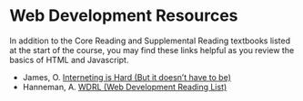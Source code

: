 # Web Development Resources

In addition to the Core Reading and Supplemental Reading textbooks listed at the start of the course, you may find these links helpful as you review the basics of HTML and Javascript.

- James, O. [Interneting is Hard (But it doesn’t have to be)](https://internetingishard.netlify.app/)
- Hanneman, A. [WDRL (Web Development Reading List)](https://wdrl.info/)